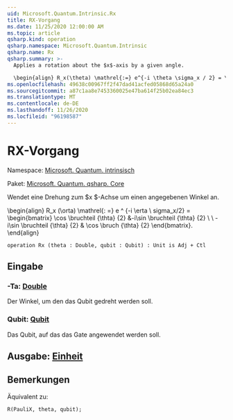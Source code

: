 ```yaml
---
uid: Microsoft.Quantum.Intrinsic.Rx
title: RX-Vorgang
ms.date: 11/25/2020 12:00:00 AM
ms.topic: article
qsharp.kind: operation
qsharp.namespace: Microsoft.Quantum.Intrinsic
qsharp.name: Rx
qsharp.summary: >-
  Applies a rotation about the $x$-axis by a given angle.

  \begin{align} R_x(\theta) \mathrel{:=} e^{-i \theta \sigma_x / 2} = \begin{bmatrix} \cos \frac{\theta}{2} & -i\sin \frac{\theta}{2}  \\\\ -i\sin \frac{\theta}{2} & \cos \frac{\theta}{2} \end{bmatrix}. \end{align}
ms.openlocfilehash: 49638c00967ff2f47dad41acfed05868d65a24a0
ms.sourcegitcommit: a87c1aa8e7453360025e47ba614f25b02ea84ec3
ms.translationtype: MT
ms.contentlocale: de-DE
ms.lasthandoff: 11/26/2020
ms.locfileid: "96198587"
---
```

# <a name="rx-operation"></a>RX-Vorgang

Namespace: [Microsoft. Quantum. intrinsisch](xref:Microsoft.Quantum.Intrinsic)

Paket: [Microsoft. Quantum. qsharp. Core](https://nuget.org/packages/Microsoft.Quantum.QSharp.Core)


Wendet eine Drehung zum $x $-Achse um einen angegebenen Winkel an.

\begin{align} R_x (\orta) \mathrel{: =} e ^ {-i \erta \ sigma_x/2} = \begin{bmatrix} \cos \bruchteil {\thta} {2} &-i\sin \bruchteil {\thta} {2} \\ \\ -i\sin \bruchteil {\thta} {2} & \cos \bruch {\thta} {2} \end{bmatrix}.  
\end{align}

```qsharp
operation Rx (theta : Double, qubit : Qubit) : Unit is Adj + Ctl
```


## <a name="input"></a>Eingabe

### <a name="theta--double"></a>-Ta: [Double](xref:microsoft.quantum.lang-ref.double)

Der Winkel, um den das Qubit gedreht werden soll.


### <a name="qubit--qubit"></a>Qubit: [Qubit](xref:microsoft.quantum.lang-ref.qubit)

Das Qubit, auf das das Gate angewendet werden soll.



## <a name="output--unit"></a>Ausgabe: [Einheit](xref:microsoft.quantum.lang-ref.unit)



## <a name="remarks"></a>Bemerkungen

Äquivalent zu:

```qsharp
R(PauliX, theta, qubit);
```
